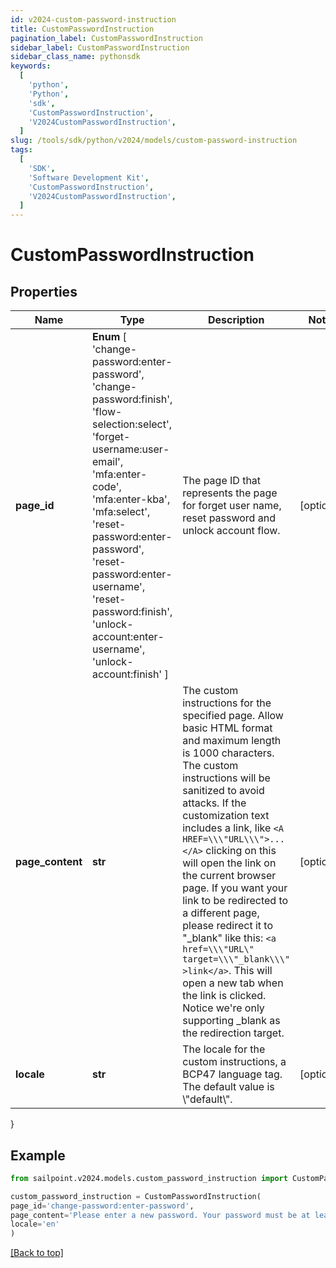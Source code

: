 ```yaml
---
id: v2024-custom-password-instruction
title: CustomPasswordInstruction
pagination_label: CustomPasswordInstruction
sidebar_label: CustomPasswordInstruction
sidebar_class_name: pythonsdk
keywords:
  [
    'python',
    'Python',
    'sdk',
    'CustomPasswordInstruction',
    'V2024CustomPasswordInstruction',
  ]
slug: /tools/sdk/python/v2024/models/custom-password-instruction
tags:
  [
    'SDK',
    'Software Development Kit',
    'CustomPasswordInstruction',
    'V2024CustomPasswordInstruction',
  ]
---
```


# CustomPasswordInstruction

## Properties

| Name | Type | Description | Notes |
| --- | --- | --- | --- |
| **page_id** | **Enum** [ 'change-password:enter-password', 'change-password:finish', 'flow-selection:select', 'forget-username:user-email', 'mfa:enter-code', 'mfa:enter-kba', 'mfa:select', 'reset-password:enter-password', 'reset-password:enter-username', 'reset-password:finish', 'unlock-account:enter-username', 'unlock-account:finish' ] | The page ID that represents the page for forget user name, reset password and unlock account flow. | [optional] |
| **page_content** | **str** | The custom instructions for the specified page. Allow basic HTML format and maximum length is 1000 characters. The custom instructions will be sanitized to avoid attacks. If the customization text includes a link, like `<A HREF=\\\"URL\\\">...</A>` clicking on this will open the link on the current browser page. If you want your link to be redirected to a different page, please redirect it to \"\_blank\" like this: `<a href=\\\"URL\" target=\\\"_blank\\\" >link</a>`. This will open a new tab when the link is clicked. Notice we're only supporting \_blank as the redirection target. | [optional] |
| **locale** | **str** | The locale for the custom instructions, a BCP47 language tag. The default value is \\\"default\\\". | [optional] |

}

## Example

```python
from sailpoint.v2024.models.custom_password_instruction import CustomPasswordInstruction

custom_password_instruction = CustomPasswordInstruction(
page_id='change-password:enter-password',
page_content='Please enter a new password. Your password must be at least 8 characters long and contain at least one number and one letter.',
locale='en'
)

```

[[Back to top]](#)
